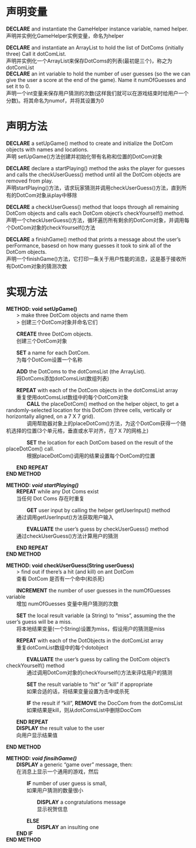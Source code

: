 # 声明变量
**DECLARE** and instantiate the GameHelper instance variable, named helper.  
声明并实例化GameHelper实例变量，命名为helper  

**DECLARE** and instantiate an ArrayList to hold the list of DotComs (initially three) Call it dotComList.  
声明并实例化一个ArrayList来保存DotComs的列表(最初是三个)，称之为dotComList  
**DECLARE** an int variable to hold the number of user guesses (so the we can give the user a score at the end of the game). Name it numOfGuesses and set it to 0.  
声明一个int变量来保存用户猜测的次数(这样我们就可以在游戏结束时给用户一个分数)。将其命名为numof，并将其设置为0  

# 声明方法
**DECLARE** a setUpGame() method to create and initialize the DotCom objects with names and locations.  
声明 setUpGame()方法创建并初始化带有名称和位置的DotCom对象  

**DECLARE** declare a startPlaying() method the asks the player for guesses and calls the checkUserGuess() method until all the DotCom objects are removed from play.  
声明startPlaying()方法，请求玩家猜测并调用checkUserGuess()方法，直到所有的DotCom对象从play中移除  

**DECLARE** a checkUserGuess() method that loops through all remaining DotCom objects and calls each DotCom object’s checkYourself() method.  
声明一个checkUserGuess()方法，循环遍历所有剩余的DotCom对象，并调用每个DotCom对象的checkYourself()方法  

**DECLARE** a finishGame() method that prints a message about the user’s perFormance, basesd on how many guesses it took to sink all of the DotCom objects.  
声明一个finishGame()方法，它打印一条关于用户性能的消息，这是基于接收所有DotCom对象的猜测次数  

# 实现方法
**METHOD: void setUpGame()**  
&emsp;&emsp;> make three DotCom objects and name them  
&emsp;&emsp;> 创建三个DotCom对象并命名它们  

&emsp;&emsp;**CREATE** three DotCom objects.  
&emsp;&emsp;创建三个DotCom对象  

&emsp;&emsp;**SET** a name for each DotCom.  
&emsp;&emsp;为每个DotCom设置一个名称  

&emsp;&emsp;**ADD** the DotComs to the dotComsList (the ArrayList).  
&emsp;&emsp;将DotComs添加dotComsList(数组列表)  

&emsp;&emsp;**REPEAT** with each of the DotCom objects in the dotComsList array  
&emsp;&emsp;重复使用dotComsList数组中的每个DotCom对象  
&emsp;&emsp;&emsp;&emsp;**CALL** the placeDotCom() method on the helper object, to get a randomly-selected location for this DotCom (three cells, vertically or horizontally aligned, on a 7 X 7 grid).  
&emsp;&emsp;&emsp;&emsp;调用帮助器对象上的placeDotCom()方法，为这个DotCom获得一个随机选择的位置(3个单元格，垂直或水平对齐，在7 X 7的网格上)  

&emsp;&emsp;&emsp;&emsp;**SET** the location for each DotCom based on  the result of the placeDotCom() call.  
&emsp;&emsp;&emsp;&emsp;根据placeDotCom()调用的结果设置每个DotCom的位置  

&emsp;&emsp;**END REPEAT**  
**END METHOD**

**METHOD: *void startPlaying()***  
&emsp;&emsp;**REPEAT** while any Dot Coms exist  
&emsp;&emsp;当任何 Dot Coms 存在时重复  

&emsp;&emsp;&emsp;&emsp;**GET** user input by calling the helper getUserInput() method  
&emsp;&emsp;通过调用getUserInput()方法获取用户输入  

&emsp;&emsp;&emsp;&emsp;**EVALUATE** the user’s guess by checkUserGuess() method  
&emsp;&emsp;通过checkUserGuess()方法计算用户的猜测  

&emsp;&emsp;**END REPEAT**  
**END METHOD**  

**METHOD: void checkUserGuess(String userGuess)**  
&emsp;&emsp;> find out if there’s a hit (and kill) on ant DotCom  
&emsp;&emsp;查看 DotCom 是否有一个命中(和杀死)  

&emsp;&emsp;**INCREMENT** the number of user guesses in the numOfGuesses variable  
&emsp;&emsp;增加 numOfGuesses 变量中用户猜测的次数  

&emsp;&emsp;**SET** the local result variable (a String) to “miss”, assuming the the user’s guess will be a miss.  
&emsp;&emsp;将本地结果变量(一个String)设置为miss，假设用户的猜测是miss  

&emsp;&emsp;**REPEAT** with each of the DotObjects in the dotComList array  
&emsp;&emsp;重复dotComList数组中的每个dotobject  

&emsp;&emsp;&emsp;&emsp;**EVALUATE** the user’s guess by calling the DotCom object’s checkYourself() method  
&emsp;&emsp;&emsp;&emsp;通过调用DotCom对象的checkYourself()方法来评估用户的猜测  

&emsp;&emsp;&emsp;&emsp;**SET** the result variable to “hit” or “kill” if appropriate  
&emsp;&emsp;&emsp;&emsp;如果合适的话，将结果变量设置为击中或杀死  

&emsp;&emsp;&emsp;&emsp;**IF** the result if “kill”, **REMOVE** the DocCom from the dotComsList  
&emsp;&emsp;&emsp;&emsp;如果结果是kill，则从dotComsList中删除DocCom  

&emsp;&emsp;**END REPEAT**  
&emsp;&emsp;**DISPLAY** the result value to the user  
&emsp;&emsp;向用户显示结果值  

**END METHOD** 

**METHOD: *void finsihGame()***  
&emsp;&emsp;**DISPLAY** a generic “game over” message, then:  
&emsp;&emsp;在消息上显示一个通用的游戏，然后  

&emsp;&emsp;&emsp;&emsp;**IF** number of user guess is small,  
&emsp;&emsp;&emsp;&emsp;如果用户猜测的数量很小  

&emsp;&emsp;&emsp;&emsp;&emsp;&emsp;**DISPLAY** a congratulations message  
&emsp;&emsp;&emsp;&emsp;&emsp;&emsp;显示祝贺信息  

&emsp;&emsp;&emsp;&emsp;**ELSE**  
&emsp;&emsp;&emsp;&emsp;&emsp;&emsp;**DISPLAY** an insulting one  
&emsp;&emsp;**END IF**  
**END METHOD**  
